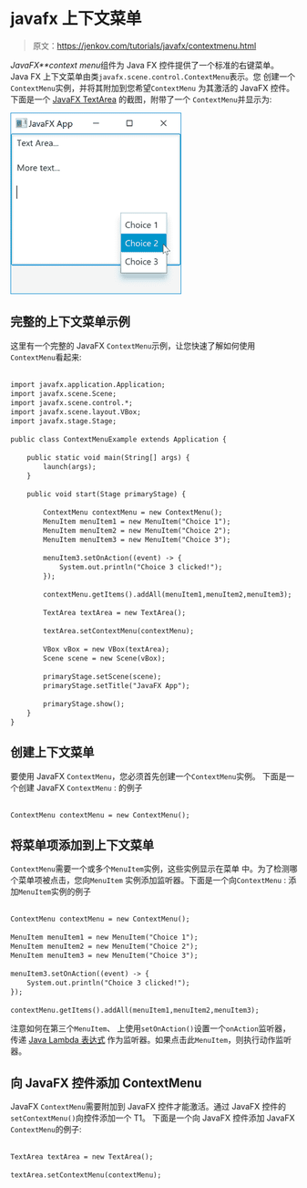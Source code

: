 # javafx 上下文菜单

> 原文：<https://jenkov.com/tutorials/javafx/contextmenu.html>

*JavaFX**context menu*组件为 Java FX 控件提供了一个标准的右键菜单。 Java FX 上下文菜单由类`javafx.scene.control.ContextMenu`表示。您 创建一个`ContextMenu`实例，并将其附加到您希望`ContextMenu` 为其激活的 JavaFX 控件。下面是一个 [JavaFX TextArea](textarea.html) 的截图，附带了一个 `ContextMenu`并显示为:

![JavaFX ContextMenu attached to a TextArea.](img/db1356740d5bf0d9647d832239bb5dbe.png)

## 完整的上下文菜单示例

这里有一个完整的 JavaFX `ContextMenu`示例，让您快速了解如何使用 `ContextMenu`看起来:

```

import javafx.application.Application;
import javafx.scene.Scene;
import javafx.scene.control.*;
import javafx.scene.layout.VBox;
import javafx.stage.Stage;

public class ContextMenuExample extends Application {

    public static void main(String[] args) {
        launch(args);
    }

    public void start(Stage primaryStage) {

        ContextMenu contextMenu = new ContextMenu();
        MenuItem menuItem1 = new MenuItem("Choice 1");
        MenuItem menuItem2 = new MenuItem("Choice 2");
        MenuItem menuItem3 = new MenuItem("Choice 3");

        menuItem3.setOnAction((event) -> {
            System.out.println("Choice 3 clicked!");
        });

        contextMenu.getItems().addAll(menuItem1,menuItem2,menuItem3);

        TextArea textArea = new TextArea();

        textArea.setContextMenu(contextMenu);

        VBox vBox = new VBox(textArea);
        Scene scene = new Scene(vBox);

        primaryStage.setScene(scene);
        primaryStage.setTitle("JavaFX App");

        primaryStage.show();
    }
}

```

## 创建上下文菜单

要使用 JavaFX `ContextMenu`，您必须首先创建一个`ContextMenu`实例。 下面是一个创建 JavaFX `ContextMenu` : 的例子

```

ContextMenu contextMenu = new ContextMenu();

```

## 将菜单项添加到上下文菜单

`ContextMenu`需要一个或多个`MenuItem`实例，这些实例显示在菜单 中。为了检测哪个菜单项被点击，您向`MenuItem` 实例添加监听器。下面是一个向`ContextMenu` : 添加`MenuItem`实例的例子

```

ContextMenu contextMenu = new ContextMenu();

MenuItem menuItem1 = new MenuItem("Choice 1");
MenuItem menuItem2 = new MenuItem("Choice 2");
MenuItem menuItem3 = new MenuItem("Choice 3");

menuItem3.setOnAction((event) -> {
    System.out.println("Choice 3 clicked!");
});

contextMenu.getItems().addAll(menuItem1,menuItem2,menuItem3);

```

注意如何在第三个`MenuItem`、 上使用`setOnAction()`设置一个`onAction`监听器，传递 [Java Lambda 表达式](/java/lambda-expressions.html) 作为监听器。如果点击此`MenuItem`，则执行动作监听器。

## 向 JavaFX 控件添加 ContextMenu

JavaFX `ContextMenu`需要附加到 JavaFX 控件才能激活。通过 JavaFX 控件的`setContextMenu()`向控件添加一个 T1。 下面是一个向 JavaFX 控件添加 JavaFX `ContextMenu`的例子:

```

TextArea textArea = new TextArea();

textArea.setContextMenu(contextMenu);

```
